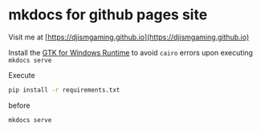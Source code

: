 # mkdocs for github pages site

Visit me at [https://djismgaming.github.io](https://djismgaming.github.io)

Install the [GTK for Windows Runtime](https://github.com/tschoonj/GTK-for-Windows-Runtime-Environment-Installer/releases) to avoid `cairo` errors upon executing `mkdocs serve`

Execute 

``` bash
pip install -r requirements.txt
``` 

before 

``` bash
mkdocs serve
```